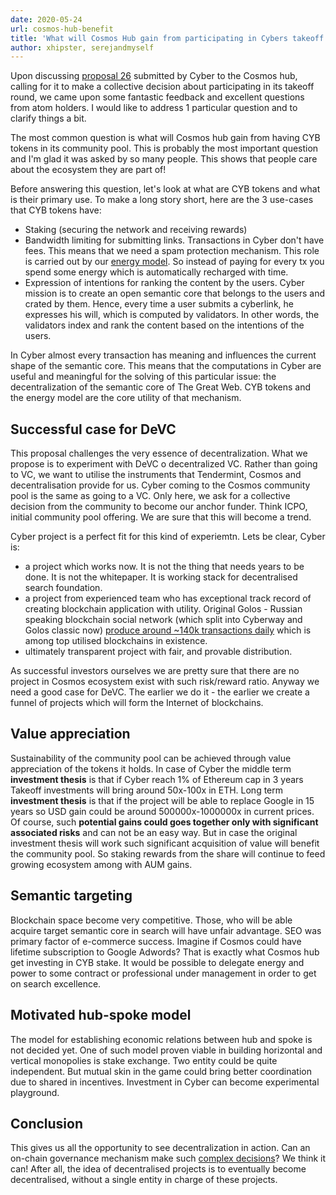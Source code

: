 ```yaml
---
date: 2020-05-24
url: cosmos-hub-benefit
title: 'What will Cosmos Hub gain from participating in Cybers takeoff round?'
author: xhipster, serejandmyself
---
```


Upon discussing [proposal 26](https://cosmos.bigdipper.live/proposals/26) submitted by Cyber to the Cosmos hub, calling for it to make a collective decision about participating in its takeoff round, we came upon some fantastic feedback and excellent questions from atom holders. I would like to address 1 particular question and to clarify things a bit.

The most common question is what will Cosmos hub gain from having CYB tokens in its community pool. This is probably the most important question and I'm glad it was asked by so many people. This shows that people care about the ecosystem they are part of!

Before answering this question, let's look at what are CYB tokens and what is their primary use. To make a long story short, here are the 3 use-cases that CYB tokens have:

- Staking (securing the network and receiving rewards)
- Bandwidth limiting for submitting links. Transactions in Cyber don't have fees. This means that we need a spam protection mechanism. This role is carried out by our [energy model](https://github.com/cybercongress/congress/blob/master/ecosystem/Cyber%20Homestead%20doc.md#general-questions). So instead of paying for every tx you spend some energy which is automatically recharged with time.
- Expression of intentions for ranking the content by the users. Cyber mission is to create an open semantic core that belongs to the users and crated by them. Hence, every time a user submits a cyberlink, he expresses his will, which is computed by validators. In other words, the validators index and rank the content based on the intentions of the users.

In Cyber almost every transaction has meaning and influences the current shape of the semantic core. This means that the computations in Cyber are useful and meaningful for the solving of this particular issue: the decentralization of the semantic core of The Great Web. CYB tokens and the energy model are the core utility of that mechanism.

## Successful case for DeVC

This proposal challenges the very essence of decentralization. What we propose is to experiment with DeVC o decentralized VC. Rather than going to VC, we want to utilise the instruments that Tendermint, Cosmos and decentralisation provide for us. Cyber coming to the Cosmos community pool is the same as going to a VC. Only here, we ask for a collective decision from the community to become our anchor funder. Think ICPO, initial community pool offering. We are sure that this will become a trend.

Cyber project is a perfect fit for this kind of experiemtn. Lets be clear, Cyber is:
- a project which works now. It is not the thing that needs years to be done. It is not the whitepaper. It is working stack for decentralised search foundation.
- a project from experienced team who has exceptional track record of creating blockchain application with utility. Original Golos - Russian speaking blockchain social network (which split into Cyberway and Golos classic now) [produce around ~140k transactions daily]((https://blocktivity.info/)) which is among top utilised blockchains in existence.
- ultimately transparent project with fair, and provable distribution.

As successful investors ourselves we are pretty sure that there are no project in Cosmos ecosystem exist with such risk/reward ratio. Anyway we need a good case for DeVC. The earlier we do it - the earlier we create a funnel of projects which will form the Internet of blockchains.

## Value appreciation

Sustainability of the community pool can be achieved through value appreciation of the tokens it holds. In case of Cyber the middle term **investment thesis** is that if Cyber reach 1% of Ethereum cap in 3 years Takeoff investments will bring around 50x-100x in ETH. Long term **investment thesis** is that if the project will be able to replace Google in 15 years so USD gain could be around 500000x-1000000x in current prices. Of course, such **potential gains could goes together only with significant associated risks** and can not be an easy way. But in case the original investment thesis will work such significant acquisition of value will benefit the community pool. So staking rewards from the share will continue to feed growing ecosystem among with AUM gains.

## Semantic targeting

Blockchain space become very competitive. Those, who will be able acquire target semantic core in search will have unfair advantage. SEO was primary factor of e-commerce success. Imagine if Cosmos could have lifetime subscription to Google Adwords? That is exactly what Cosmos hub get investing in CYB stake. It would be possible to delegate energy and power to some contract or professional under management in order to get on search excellence.

## Motivated hub-spoke model

The model for establishing economic relations between hub and spoke is not decided yet. One of such model proven viable in building horizontal and vertical monopolies is stake exchange. Two entity could be quite independent. But mutual skin in the game could bring better coordination due to shared in incentives. Investment in Cyber can become experimental playground.

## Conclusion

This gives us all the opportunity to see decentralization in action. Can an on-chain governance mechanism make such [complex decisions](https://en.wikipedia.org/wiki/Collective_intelligence)? We think it can! After all, the idea of decentralised projects is to eventually become decentralised, without a single entity in charge of these projects.
